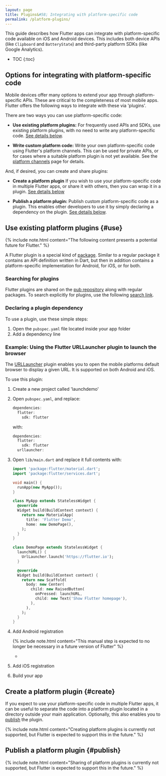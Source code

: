 ```yaml
---
layout: page
title: Plugins&#58; Integrating with platform-specific code
permalink: /platform-plugins/
---
```


This guide describes how Flutter apps can integrate with platform-specific code
available on iOS and Android devices. This includes both device APIs (like
`Clipboard` and `BatteryState`) and third-party platform SDKs (like Google
Analytics).

* TOC
{:toc}

## Options for integrating with platform-specific code

Mobile devices offer many options to extend your app through platform-specific
APIs. These are critical to the completeness of most mobile apps. Flutter offers
the following ways to integrate with these via 'plugins'.

There are two ways you can use platform-specific code:

* **Use existing platform plugins:** For frequently used APIs and SDKs, use
 existing platform plugins, with no need to write any platform-specific code.
 [See details below](#use).

* **Write custom platform code:** Write your own platform-specific code using
 Flutter's platform channels. This can be used for private APIs, or for cases
 where a suitable platform plugin is not yet available. See the [platform channels](/platform-channels/)
 page for details.

And, if desired, you can create and share plugins:

* **Create a platform plugin** If you wish to use your platform-specific code in
 multiple Flutter apps, or share it with others, then you can wrap it in a
 plugin. [See details below](#create)

* **Publish a platform plugin:** Publish custom platform-specific code as a
 plugin. This enables other developers to use it by simply declaring a
 dependency on the plugin. [See details below](#publish).

## Use existing platform plugins {#use}

{% include note.html content="The following content presents a potential future
for Flutter." %}

A Flutter plugin is a special kind of
[package](https://www.dartlang.org/tutorials/libraries/shared-pkgs). Similar to
a regular package it contains an API definition written in Dart, but then in
addition contains a platform-specific implementation for Android, for iOS, or
for both.

### Searching for plugins

Flutter plugins are shared on the [pub repository](https://pub.dartlang.org/)
along with regular packages. To search explicitly for plugins, use the following
[search link](https://pub.dartlang.org/search?type=plugin).

### Declaring a plugin dependency

To use a plugin, use these simple steps:

1. Open the `pubspec.yaml` file located inside your app folder
1. Add a dependency line

### Example: Using the Flutter URLLauncher plugin to launch the browser

The [URLLauncher](https://pub.dartlang.org/plugins/urllauncher) plugin enables
you to open the mobile platforms default browser to display a given URL. It is
supported on both Android and iOS.

To use this plugin:

1. Create a new project called 'launchdemo'

1. Open `pubspec.yaml`, and replace:
    ```dart
    dependencies:
      flutter:
        sdk: flutter
    ```
    with:

    ```dart
    dependencies:
      flutter:
        sdk: flutter
      urllauncher:
    ```

1. Open `lib/main.dart` and replace it full contents with:
    ```dart
    import 'package:flutter/material.dart';
    import 'package:flutter/services.dart';

    void main() {
      runApp(new MyApp());
    }

    class MyApp extends StatelessWidget {
      @override
      Widget build(BuildContext context) {
        return new MaterialApp(
          title: 'Flutter Demo',
          home: new DemoPage(),
        );
      }
    }

    class DemoPage extends StatelessWidget {
      launchURL() {
        UrlLauncher.launch('https://flutter.io');
      }

      @override
      Widget build(BuildContext context) {
        return new Scaffold(
          body: new Center(
            child: new RaisedButton(
              onPressed: launchURL,
              child: new Text('Show Flutter homepage'),
            ),
          ),
        );
      }
    }
    ```

1. Add Android registration

    {% include note.html content="This manual step is expected to no longer be
    necessary in a future version of Flutter" %}

    * 

1. Add iOS registration

1. Build your app

## Create a platform plugin {#create}

If you expect to use your platform-specific code in multiple Flutter apps, it
can be useful to separate the code into a platform plugin located in a directory
outside your main application. Optionally, this also enables you to
[publish](#publish) the plugin.

{% include note.html content="Creating platform plugins is currently not
supported, but Flutter is expected to support this in the future." %}

## Publish a platform plugin {#publish}

{% include note.html content="Sharing of platform plugins is currently not
supported, but Flutter is expected to support this in the future." %}
